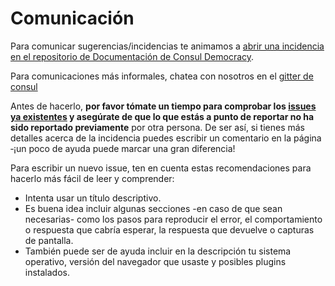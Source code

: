 # Comunicación

Para comunicar sugerencias/incidencias te animamos a [abrir una incidencia en el repositorio de Documentación de Consul Democracy](https://github.com/consul/consul/issues/new).

Para comunicaciones más informales, chatea con nosotros en el [gitter de consul](https://gitter.im/consul/consul)

Antes de hacerlo, **por favor tómate un tiempo para comprobar los [issues ya existentes](https://github.com/consul/consul/issues) y asegúrate de que lo que estás a punto de reportar no ha sido reportado previamente** por otra persona. De ser así, si tienes más detalles acerca de la incidencia puedes escribir un comentario en la página ‑¡un poco de ayuda puede marcar una gran diferencia!

Para escribir un nuevo issue, ten en cuenta estas recomendaciones para hacerlo más fácil de leer y comprender:

- Intenta usar un título descriptivo.
- Es buena idea incluir algunas secciones -en caso de que sean necesarias- como los pasos para reproducir el error, el comportamiento o respuesta que cabría esperar, la respuesta que devuelve o capturas de pantalla.
- También puede ser de ayuda incluir en la descripción tu sistema operativo, versión del navegador que usaste y posibles plugins instalados.

